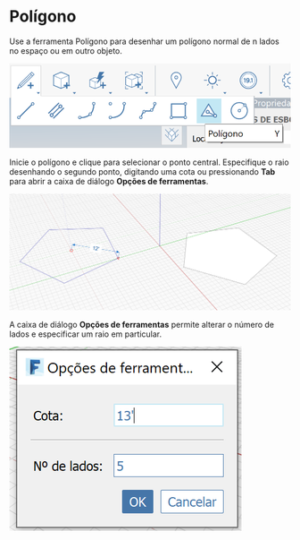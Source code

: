 # Polígono

Use a ferramenta Polígono para desenhar um polígono normal de n lados no espaço ou em outro objeto.

![](../.gitbook/assets/image%20%289%29.png)

Inicie o polígono e clique para selecionar o ponto central. Especifique o raio desenhando o segundo ponto, digitando uma cota ou pressionando **Tab** para abrir a caixa de diálogo **Opções de ferramentas**.

![](../.gitbook/assets/image%20%287%29.png)

A caixa de diálogo **Opções de ferramentas** permite alterar o número de lados e especificar um raio em particular.

![](../.gitbook/assets/image.png)



